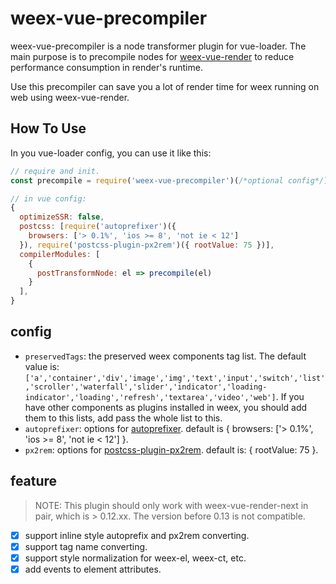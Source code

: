 # weex-vue-precompiler

weex-vue-precompiler is a node transformer plugin for vue-loader. The main purpose is to precompile nodes for [weex-vue-render](https://www.npmjs.com/package/weex-vue-render) to reduce performance consumption in render's runtime.

Use this precompiler can save you a lot of render time for weex running on web using weex-vue-render.

## How To Use

In you vue-loader config, you can use it like this:

```javascript
// require and init.
const precompile = require('weex-vue-precompiler')(/*optional config*/)

// in vue config:
{
  optimizeSSR: false,
  postcss: [require('autoprefixer')({
    browsers: ['> 0.1%', 'ios >= 8', 'not ie < 12']
  }), require('postcss-plugin-px2rem')({ rootValue: 75 })],
  compilerModules: [
    {
      postTransformNode: el => precompile(el)
    }
  ],
}
```

## config

* `preservedTags`: the preserved weex components tag list. The default value is: `['a','container','div','image','img','text','input','switch','list','scroller','waterfall','slider','indicator','loading-indicator','loading','refresh','textarea','video','web']`. If you have other components as plugins installed in weex, you should add them to this lists, add pass the whole list to this.
* `autoprefixer`: options for [autoprefixer](https://github.com/postcss/autoprefixer). default is { browsers: ['> 0.1%', 'ios >= 8', 'not ie < 12'] }.
* `px2rem`: options for [postcss-plugin-px2rem](https://github.com/ant-tool/postcss-plugin-px2rem). default is: { rootValue: 75 }.

## feature

> NOTE: This plugin should only work with weex-vue-render-next in pair, which is > 0.12.xx. The version before 0.13 is not compatible.

- [x] support inline style autoprefix and px2rem converting.
- [x] support tag name converting.
- [x] support style normalization for weex-el, weex-ct, etc.
- [x] add events to element attributes.
